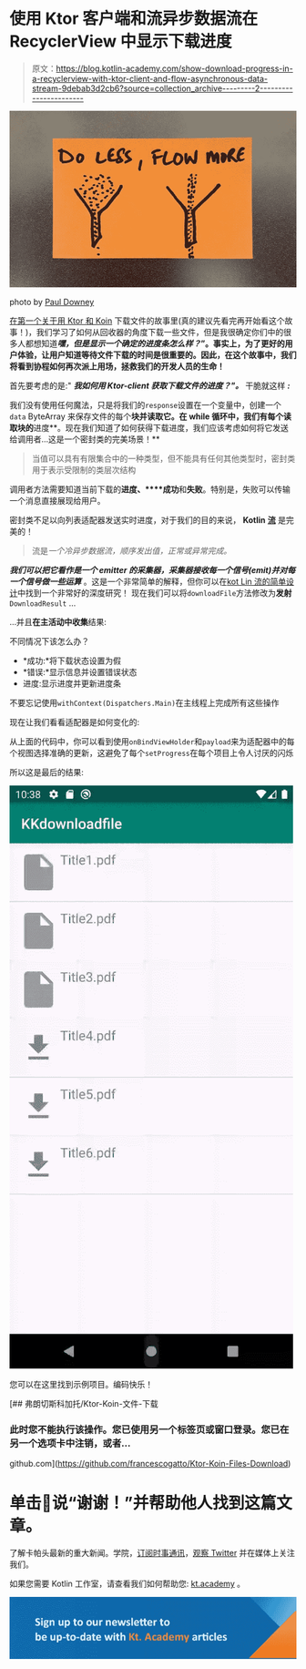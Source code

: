 # 使用 Ktor 客户端和流异步数据流在 RecyclerView 中显示下载进度

> 原文：<https://blog.kotlin-academy.com/show-download-progress-in-a-recyclerview-with-ktor-client-and-flow-asynchronous-data-stream-9debab3d2cb6?source=collection_archive---------2----------------------->

![](img/77862957eabca8c2603741d8c6bdb07c.png)

photo by [Paul Downey](https://www.flickr.com/photos/psd/)

[在第一个关于用 Ktor 和 Koin](/download-files-with-ktor-and-coroutines-e96b1cc8b657) 下载文件的故事里(真的建议先看完再开始看这个故事！)，我们学习了如何从回收器的角度下载一些文件，但是我很确定你们中的很多人都想知道***嘿，但是显示一个确定的进度条怎么样？*”。**事实上，为了更好的用户体验，让用户知道等待文件下载**的时间是很重要的。因此，在这个故事中，我们将看到协程如何再次派上用场，拯救我们的开发人员的生命！**

首先要考虑的是:" ***我如何用 Ktor-client 获取下载文件的进度？"。*** 干脆就这样 ***:***

我们没有使用任何魔法，只是将我们的`response`设置在一个变量中，创建一个`data` ByteArray 来保存文件的每个**块并读取它。在 while 循环中，我们有每个读取块的**进度**。现在我们知道了如何获得下载进度，我们应该考虑如何将它发送给调用者…这是一个密封类的完美场景！**

> 当值可以具有有限集合中的一种类型，但不能具有任何其他类型时，密封类用于表示受限制的类层次结构

调用者方法需要知道当前下载的**进度、****成功**和**失败**。特别是，失败可以传输一个消息直接展现给用户。

密封类不足以向列表适配器发送实时进度，对于我们的目的来说， **Kotlin** [**流**](https://kotlin.github.io/kotlinx.coroutines/kotlinx-coroutines-core/kotlinx.coroutines.flow/-flow/) 是完美的！

> 流是*一个冷异步数据流，顺序发出值，正常或异常完成。*

***我们可以把它看作是一个 emitter 的采集器，采集器接收每一个信号(emit)并对每一个信号做一些运算*** 。这是一个非常简单的解释，但你可以在[kot Lin 流的简单设计](https://medium.com/@elizarov/simple-design-of-kotlin-flow-4725e7398c4c)中找到一个非常好的深度研究！
现在我们可以将`downloadFile`方法修改为**发射** `DownloadResult` …

…并且**在主活动中收集**结果:

不同情况下该怎么办？

*   *成功:*将下载状态设置为假
*   *错误:*显示信息并设置错误状态
*   进度:显示进度并更新进度条

不要忘记使用`withContext(Dispatchers.Main)`在主线程上完成所有这些操作

现在让我们看看适配器是如何变化的:

从上面的代码中，你可以看到使用`onBindViewHolder`和`payload`来为适配器中的每个视图选择准确的更新，这避免了每个`setProgress`在每个项目上令人讨厌的闪烁

所以这是最后的结果:

![](img/8edbb1c76b433ddc5257fd1d597c4242.png)

您可以在这里找到示例项目。编码快乐！

 [## 弗朗切斯科加托/Ktor-Koin-文件-下载

### 此时您不能执行该操作。您已使用另一个标签页或窗口登录。您已在另一个选项卡中注销，或者…

github.com](https://github.com/francescogatto/Ktor-Koin-Files-Download) 

# 单击👏说“谢谢！”并帮助他人找到这篇文章。

了解卡帕头最新的重大新闻。学院，[订阅时事通讯](https://kotlin-academy.us17.list-manage.com/subscribe?u=5d3a48e1893758cb5be5c2919&id=d2ba84960a)，[观察 Twitter](https://twitter.com/ktdotacademy) 并在媒体上关注我们。

如果您需要 Kotlin 工作室，请查看我们如何帮助您: [kt.academy](https://www.kt.academy/) 。

[![](img/3146970f03e44cb07afe660b0d43e045.png)](https://kotlin-academy.us17.list-manage.com/subscribe?u=5d3a48e1893758cb5be5c2919&id=d2ba84960a)